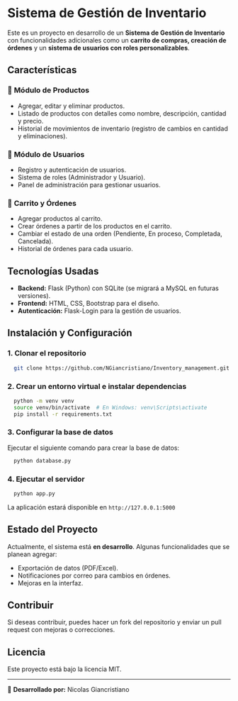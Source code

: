# Sistema de Gestión de Inventario

Este es un proyecto en desarrollo de un **Sistema de Gestión de Inventario** con funcionalidades adicionales como un **carrito de compras, creación de órdenes** y un **sistema de usuarios con roles personalizables**.

## Características

### 📄 **Módulo de Productos**
- Agregar, editar y eliminar productos.
- Listado de productos con detalles como nombre, descripción, cantidad y precio.
- Historial de movimientos de inventario (registro de cambios en cantidad y eliminaciones).

### 🚀 **Módulo de Usuarios**
- Registro y autenticación de usuarios.
- Sistema de roles (Administrador y Usuario).
- Panel de administración para gestionar usuarios.

### 🛒 **Carrito y Órdenes**
- Agregar productos al carrito.
- Crear órdenes a partir de los productos en el carrito.
- Cambiar el estado de una orden (Pendiente, En proceso, Completada, Cancelada).
- Historial de órdenes para cada usuario.

## Tecnologías Usadas
- **Backend:** Flask (Python) con SQLite (se migrará a MySQL en futuras versiones).
- **Frontend:** HTML, CSS, Bootstrap para el diseño.
- **Autenticación:** Flask-Login para la gestión de usuarios.

## Instalación y Configuración
### 1. Clonar el repositorio
```bash
  git clone https://github.com/NGiancristiano/Inventory_management.git
```

### 2. Crear un entorno virtual e instalar dependencias
```bash
  python -m venv venv
  source venv/bin/activate  # En Windows: venv\Scripts\activate
  pip install -r requirements.txt
```

### 3. Configurar la base de datos
Ejecutar el siguiente comando para crear la base de datos:
```bash
  python database.py
```

### 4. Ejecutar el servidor
```bash
  python app.py
```
La aplicación estará disponible en `http://127.0.0.1:5000`

## Estado del Proyecto
Actualmente, el sistema está **en desarrollo**. Algunas funcionalidades que se planean agregar:
- Exportación de datos (PDF/Excel).
- Notificaciones por correo para cambios en órdenes.
- Mejoras en la interfaz.

## Contribuir
Si deseas contribuir, puedes hacer un fork del repositorio y enviar un pull request con mejoras o correcciones.

## Licencia
Este proyecto está bajo la licencia MIT.

---
🌟 **Desarrollado por:** Nicolas Giancristiano


